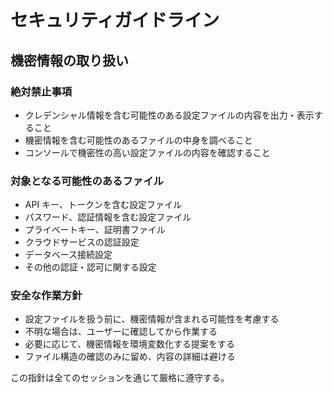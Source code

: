 # セキュリティガイドライン

## 機密情報の取り扱い

### 絶対禁止事項
- クレデンシャル情報を含む可能性のある設定ファイルの内容を出力・表示すること
- 機密情報を含む可能性のあるファイルの中身を調べること
- コンソールで機密性の高い設定ファイルの内容を確認すること

### 対象となる可能性のあるファイル
- API キー、トークンを含む設定ファイル
- パスワード、認証情報を含む設定ファイル
- プライベートキー、証明書ファイル
- クラウドサービスの認証設定
- データベース接続設定
- その他の認証・認可に関する設定

### 安全な作業方針
- 設定ファイルを扱う前に、機密情報が含まれる可能性を考慮する
- 不明な場合は、ユーザーに確認してから作業する
- 必要に応じて、機密情報を環境変数化する提案をする
- ファイル構造の確認のみに留め、内容の詳細は避ける

この指針は全てのセッションを通じて厳格に遵守する。